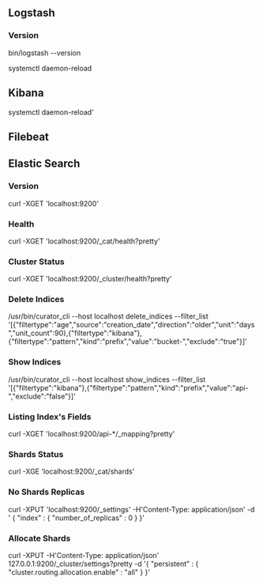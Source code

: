 ## Logstash

### Version 

bin/logstash --version

systemctl daemon-reload

## Kibana

systemctl daemon-reload'

## Filebeat 


## Elastic Search 


### Version 

curl -XGET 'localhost:9200'

### Health

curl -XGET 'localhost:9200/_cat/health?pretty'

### Cluster Status 

curl -XGET 'localhost:9200/_cluster/health?pretty'

### Delete Indices 

/usr/bin/curator_cli --host localhost delete_indices --filter_list '[{"filtertype":"age","source":"creation_date","direction":"older","unit":"days","unit_count":90},{"filtertype":"kibana"},{"filtertype":"pattern","kind":"prefix","value":"bucket-","exclude":"true"}]'

### Show Indices 

/usr/bin/curator_cli --host localhost show_indices --filter_list '[{"filtertype":"kibana"},{"filtertype":"pattern","kind":"prefix","value":"api-","exclude":"false"}]'

### Listing Index's Fields

curl -XGET 'localhost:9200/api-*/_mapping?pretty'


### Shards Status 

curl -XGE 'localhost:9200/_cat/shards' 


### No Shards Replicas

curl -XPUT 'localhost:9200/_settings' -H'Content-Type: application/json' -d '
{
    "index" : {
        "number_of_replicas" : 0
    }
}'

### Allocate Shards 

curl -XPUT -H'Content-Type: application/json' 127.0.0.1:9200/_cluster/settings?pretty -d '{
"persistent" : {
"cluster.routing.allocation.enable" : "all"
    }
}'

